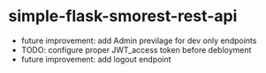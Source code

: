 # simple-flask-smorest-rest-api
- future improvement: add Admin previlage for dev only endpoints
- TODO: configure proper JWT_access token before debloyment
- future improvement: add logout endpoint